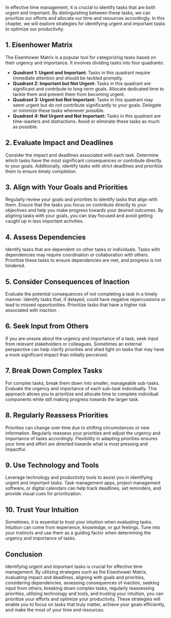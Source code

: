 
In effective time management, it is crucial to identify tasks that are both urgent and important. By distinguishing between these tasks, we can prioritize our efforts and allocate our time and resources accordingly. In this chapter, we will explore strategies for identifying urgent and important tasks to optimize our productivity.

**1. Eisenhower Matrix**
------------------------

The Eisenhower Matrix is a popular tool for categorizing tasks based on their urgency and importance. It involves dividing tasks into four quadrants:

* **Quadrant 1: Urgent and Important:** Tasks in this quadrant require immediate attention and should be tackled promptly.
* **Quadrant 2: Important but Not Urgent:** Tasks in this quadrant are significant and contribute to long-term goals. Allocate dedicated time to tackle them and prevent them from becoming urgent.
* **Quadrant 3: Urgent but Not Important:** Tasks in this quadrant may seem urgent but do not contribute significantly to your goals. Delegate or minimize these tasks whenever possible.
* **Quadrant 4: Not Urgent and Not Important:** Tasks in this quadrant are time-wasters and distractions. Avoid or eliminate these tasks as much as possible.

**2. Evaluate Impact and Deadlines**
------------------------------------

Consider the impact and deadlines associated with each task. Determine which tasks have the most significant consequences or contribute directly to your goals. Additionally, identify tasks with strict deadlines and prioritize them to ensure timely completion.

**3. Align with Your Goals and Priorities**
-------------------------------------------

Regularly review your goals and priorities to identify tasks that align with them. Ensure that the tasks you focus on contribute directly to your objectives and help you make progress towards your desired outcomes. By aligning tasks with your goals, you can stay focused and avoid getting caught up in less important activities.

**4. Assess Dependencies**
--------------------------

Identify tasks that are dependent on other tasks or individuals. Tasks with dependencies may require coordination or collaboration with others. Prioritize these tasks to ensure dependencies are met, and progress is not hindered.

**5. Consider Consequences of Inaction**
----------------------------------------

Evaluate the potential consequences of not completing a task in a timely manner. Identify tasks that, if delayed, could have negative repercussions or lead to missed opportunities. Prioritize tasks that have a higher risk associated with inaction.

**6. Seek Input from Others**
-----------------------------

If you are unsure about the urgency and importance of a task, seek input from relevant stakeholders or colleagues. Sometimes an external perspective can help clarify priorities and shed light on tasks that may have a more significant impact than initially perceived.

**7. Break Down Complex Tasks**
-------------------------------

For complex tasks, break them down into smaller, manageable sub-tasks. Evaluate the urgency and importance of each sub-task individually. This approach allows you to prioritize and allocate time to complete individual components while still making progress towards the larger task.

**8. Regularly Reassess Priorities**
------------------------------------

Priorities can change over time due to shifting circumstances or new information. Regularly reassess your priorities and adjust the urgency and importance of tasks accordingly. Flexibility in adapting priorities ensures your time and effort are directed towards what is most pressing and impactful.

**9. Use Technology and Tools**
-------------------------------

Leverage technology and productivity tools to assist you in identifying urgent and important tasks. Task management apps, project management software, or digital calendars can help track deadlines, set reminders, and provide visual cues for prioritization.

**10. Trust Your Intuition**
----------------------------

Sometimes, it is essential to trust your intuition when evaluating tasks. Intuition can come from experience, knowledge, or gut feelings. Tune into your instincts and use them as a guiding factor when determining the urgency and importance of tasks.

Conclusion
----------

Identifying urgent and important tasks is crucial for effective time management. By utilizing strategies such as the Eisenhower Matrix, evaluating impact and deadlines, aligning with goals and priorities, considering dependencies, assessing consequences of inaction, seeking input from others, breaking down complex tasks, regularly reassessing priorities, utilizing technology and tools, and trusting your intuition, you can prioritize your efforts and optimize your productivity. These strategies will enable you to focus on tasks that truly matter, achieve your goals efficiently, and make the most of your time and resources.
